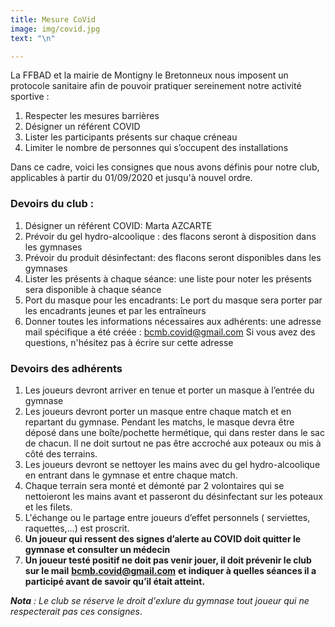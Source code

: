 ```yaml
---
title: Mesure CoVid
image: img/covid.jpg
text: "\n"

---
```

La FFBAD et la mairie de Montigny le Bretonneux nous imposent un protocole sanitaire afin de pouvoir pratiquer sereinement notre activité sportive :

1.  Respecter les mesures barrières
2. Désigner un référent COVID
3. Lister les participants présents sur chaque créneau
4. Limiter le nombre de personnes qui s’occupent des installations

Dans ce cadre, voici les consignes que nous avons définis pour notre club, applicables à partir du 01/09/2020 et jusqu'à nouvel ordre.

### Devoirs du club :

1. Désigner un référent COVID: Marta AZCARTE
2. Prévoir du gel hydro-alcoolique : des flacons seront à disposition dans les gymnases
3. Prévoir du produit désinfectant: des flacons seront disponibles dans les gymnases
4.  Lister les présents à chaque séance: une liste pour noter les présents sera disponible à chaque séance
5. Port du masque pour les encadrants: Le port du masque sera porter par les encadrants jeunes et par les entraîneurs
6. Donner toutes les informations nécessaires aux adhérents: une adresse mail spécifique a été créée : [bcmb.covid@gmail.com](mailto:bcmb.covid@gmail.com) Si vous avez des questions, n'hésitez pas à écrire sur cette adresse

### Devoirs des adhérents

1. Les joueurs devront arriver en tenue et porter un masque à l’entrée du gymnase
2. Les joueurs devront porter un masque entre chaque match et en repartant du gymnase. Pendant les matchs, le masque devra être déposé dans une boîte/pochette hermétique, qui dans rester dans le sac de chacun. Il ne doit surtout ne pas être accroché aux poteaux ou mis à côté des terrains.
3. Les joueurs devront se nettoyer les mains avec du gel hydro-alcoolique en entrant dans le gymnase et entre chaque match.
4. Chaque terrain sera monté et démonté par 2 volontaires qui se nettoieront les mains avant et passeront du désinfectant sur les poteaux et les filets.
5. L'échange ou le partage entre joueurs d’effet personnels ( serviettes, raquettes,...) est proscrit.
6. **Un joueur qui ressent des signes d’alerte au COVID doit quitter le gymnase et consulter un médecin**
7. **Un joueur testé positif ne doit pas venir jouer, il doit prévenir le club sur le mail** [**bcmb.covid@gmail.com**](mailto:bcmb.covid@gmail.com) **et indiquer à quelles séances il a participé avant de savoir qu’il était atteint.**

**_Nota_** _: Le club se réserve le droit d'exlure du gymnase tout joueur qui ne respecterait pas ces consignes_.